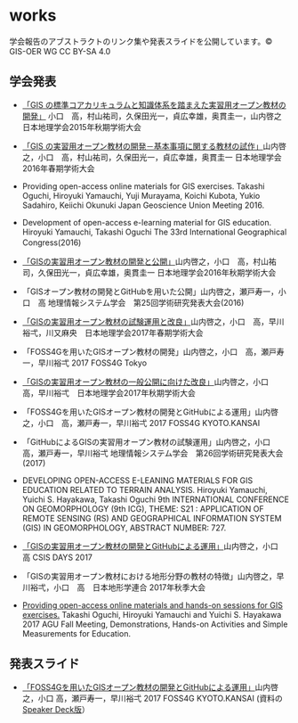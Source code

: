 # works
学会報告のアブストラクトのリンク集や発表スライドを公開しています。© GIS-OER WG CC BY-SA 4.0

## 学会発表
- [「GIS の標準コアカリキュラムと知識体系を踏まえた実習用オープン教材の開発」](https://www.jstage.jst.go.jp/article/ajg/2015a/0/2015a_100168/_article/-char/ja/) 小口　高，村山祐司，久保田光一，貞広幸雄，奥貫圭一，山内啓之  日本地理学会2015年秋期学術大会

- [「GIS の実習用オープン教材の開発－基本事項に関する教材の試作」](https://www.jstage.jst.go.jp/article/ajg/2016s/0/2016s_100299/_article/-char/ja/)山内啓之，小口　高，村山祐司，久保田光一，貞広幸雄，奥貫圭一 日本地理学会2016年春期学術大会

- Providing open-access online materials for GIS exercises. Takashi Oguchi, Hiroyuki Yamauchi, Yuji Murayama, Koichi Kubota, Yukio Sadahiro, Keiichi Okunuki Japan Geoscience Union Meeting 2016.

- Development of open-access e-learning material for GIS education. Hiroyuki Yamauchi, Takashi Oguchi The 33rd International Geographical Congress(2016)　

- [「GISの実習用オープン教材の開発と公開」](https://www.jstage.jst.go.jp/article/ajg/2016a/0/2016a_100108/_article/-char/ja/)山内啓之，小口　高，村山祐司，久保田光一，貞広幸雄，奥貫圭一 日本地理学会2016年秋期学術大会

- 「GISオープン教材の開発とGitHubを用いた公開」山内啓之，瀬戸寿一，小口　高 地理情報システム学会　第25回学術研究発表大会(2016)

- [「GISの実習用オープン教材の試験運用と改良」](https://www.jstage.jst.go.jp/article/ajg/2017s/0/2017s_100154/_article/-char/ja/)山内啓之，小口　高，早川裕弌，川又麻央　日本地理学会2017年春期学術大会

- 「FOSS4Gを用いたGISオープン教材の開発」山内啓之，小口　高，瀬戸寿一，早川裕弌 2017 FOSS4G Tokyo

- [「GISの実習用オープン教材の一般公開に向けた改良」](https://www.jstage.jst.go.jp/article/ajg/2017a/0/2017a_100081/_article/-char/ja/)山内啓之，小口　高，早川裕弌　日本地理学会2017年秋期学術大会

- 「FOSS4Gを用いたGISオープン教材の開発とGitHubによる運用」山内啓之，小口　高，瀬戸寿一，早川裕弌 2017 FOSS4G KYOTO.KANSAI

- 「GitHubによるGISの実習用オープン教材の試験運用」山内啓之，小口　高，瀬戸寿一，早川裕弌 地理情報システム学会　第26回学術研究発表大会(2017)

- DEVELOPING OPEN-ACCESS E-LEANING MATERIALS FOR GIS EDUCATION RELATED TO TERRAIN ANALYSIS. Hiroyuki Yamauchi, Yuichi S. Hayakawa, Takashi Oguchi 9th INTERNATIONAL CONFERENCE ON GEOMORPHOLOGY (9th ICG), THEME: S21 : APPLICATION OF REMOTE SENSING (RS) AND GEOGRAPHICAL INFORMATION SYSTEM (GIS) IN GEOMORPHOLOGY, ABSTRACT NUMBER: 727.

- [「GISの実習用オープン教材の開発とGitHubによる運用」](http://www.csis.u-tokyo.ac.jp/csisdays2017/program.html)山内啓之，小口　高 CSIS DAYS 2017

- 「GISの実習用オープン教材における地形分野の教材の特徴」山内啓之，早川裕弌，小口　高　日本地形学連合 2017年秋季大会

- [Providing open-access online materials and hands-on sessions for GIS exercises.](https://agu.confex.com/agu/fm17/preliminaryview.cgi/Paper234373.html) Takashi Oguchi, Hiroyuki Yamauchi and Yuichi S. Hayakawa 2017 AGU Fall Meeting, Demonstrations, Hands-on Activities and Simple Measurements for Education.

## 発表スライド

- [「FOSS4Gを用いたGISオープン教材の開発とGitHubによる運用」](./slides/2017_foss4g_kansai_gis-oer.pdf)山内啓之，小口 高，瀬戸寿一，早川裕弌 2017 FOSS4G KYOTO.KANSAI (資料の[Speaker Deck版](https://speakerdeck.com/yamauchi/foss4gwoyong-itagisopunjiao-cai-falsekai-fa-togithubniyoruyun-yong-2017-foss4g-kyoto-dot-kansai)）
